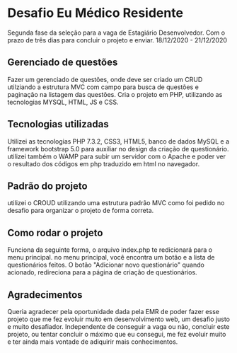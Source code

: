 # Desafio Eu Médico Residente
Segunda fase da seleção para a vaga de Estagiário Desenvolvedor. 
Com o prazo de três dias para concluir o projeto e enviar.
18/12/2020 - 21/12/2020

## Gerenciado de questões
Fazer um gerenciado de questões, onde deve ser criado um CRUD utilziando a estrutura MVC 
com campo para busca de questões e paginação na listagem das questões.
Cria o projeto  em PHP, utilizando as tecnologias MYSQL, HTML, JS e CSS. 

## Tecnologias utilizadas
 Utilizei as tecnologias PHP 7.3.2, CSS3, HTML5, banco de dados MySQL e a framework bootstrap 5.0 para auxiliar no design da criação de questionário.
 utilizei também o WAMP para subir um servidor com o Apache e poder ver o resultado dos códigos em php traduzido em html no navegador.

## Padrão do projeto
utilizei o CROUD utilizando uma estrutura padrão MVC como foi pedido no desafio para organizar o projeto de forma correta.

## Como rodar o projeto
Funciona da seguinte forma, o arquivo index.php te redicionará para o menu principal. no menu principal, você encontra um botão e a lista de questionários feitos. O botão "Adicionar novo questionário" quando acionado, redireciona  para a página de criação de questionários.

## Agradecimentos
Queria agradecer pela oportunidade dada pela EMR de poder fazer esse projeto que me fez evoluir muito em desenvolvimento web, um desafio justo e muito desafiador. Independente de conseguir a vaga ou não, concluir este projeto, ou tentar concluir o máximo que eu consegui, me fez evoluir muito e ter ainda mais vontade de adiquirir mais conhecimentos. 


